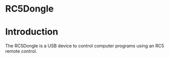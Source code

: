 RC5Dongle
=========
Introduction
============
The RC5Dongle is a USB device to control computer programs using an RC5 remote control.

